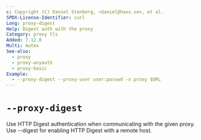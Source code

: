 ```yaml
---
c: Copyright (C) Daniel Stenberg, <daniel@haxx.se>, et al.
SPDX-License-Identifier: curl
Long: proxy-digest
Help: Digest auth with the proxy
Category: proxy tls
Added: 7.12.0
Multi: mutex
See-also:
  - proxy
  - proxy-anyauth
  - proxy-basic
Example:
  - --proxy-digest --proxy-user user:passwd -x proxy $URL
---
```


# `--proxy-digest`

Use HTTP Digest authentication when communicating with the given proxy. Use
--digest for enabling HTTP Digest with a remote host.
